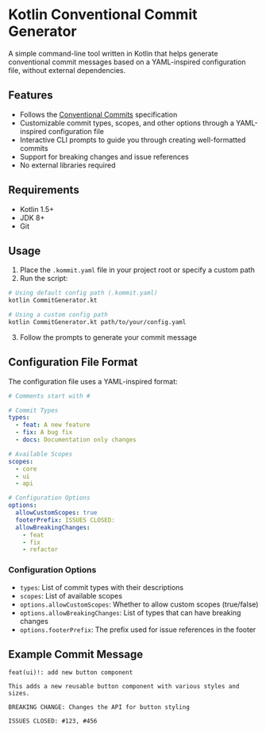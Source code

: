 # Kotlin Conventional Commit Generator

A simple command-line tool written in Kotlin that helps generate conventional commit messages based on a YAML-inspired configuration file, without external dependencies.

## Features

- Follows the [Conventional Commits](https://www.conventionalcommits.org/) specification
- Customizable commit types, scopes, and other options through a YAML-inspired configuration file
- Interactive CLI prompts to guide you through creating well-formatted commits
- Support for breaking changes and issue references
- No external libraries required

## Requirements

- Kotlin 1.5+
- JDK 8+
- Git

## Usage

1. Place the `.kommit.yaml` file in your project root or specify a custom path
2. Run the script:

```bash
# Using default config path (.kommit.yaml)
kotlin CommitGenerator.kt

# Using a custom config path
kotlin CommitGenerator.kt path/to/your/config.yaml
```

3. Follow the prompts to generate your commit message

## Configuration File Format

The configuration file uses a YAML-inspired format:

```yaml
# Comments start with #

# Commit Types
types:
  - feat: A new feature
  - fix: A bug fix
  - docs: Documentation only changes

# Available Scopes
scopes:
  - core
  - ui
  - api

# Configuration Options
options:
  allowCustomScopes: true
  footerPrefix: ISSUES CLOSED:
  allowBreakingChanges:
    - feat
    - fix
    - refactor
```

### Configuration Options

- `types`: List of commit types with their descriptions
- `scopes`: List of available scopes
- `options.allowCustomScopes`: Whether to allow custom scopes (true/false)
- `options.allowBreakingChanges`: List of types that can have breaking changes
- `options.footerPrefix`: The prefix used for issue references in the footer

## Example Commit Message

```
feat(ui)!: add new button component

This adds a new reusable button component with various styles and sizes.

BREAKING CHANGE: Changes the API for button styling

ISSUES CLOSED: #123, #456
```
